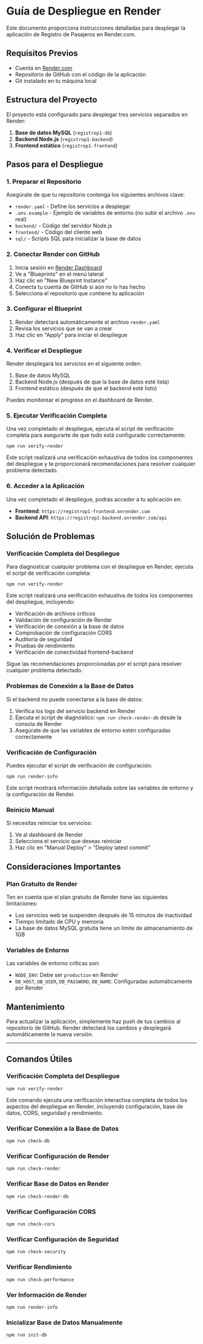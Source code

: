 # Guía de Despliegue en Render

Este documento proporciona instrucciones detalladas para desplegar la aplicación de Registro de Pasajeros en Render.com.

## Requisitos Previos

- Cuenta en [Render.com](https://render.com)
- Repositorio de GitHub con el código de la aplicación
- Git instalado en tu máquina local

## Estructura del Proyecto

El proyecto está configurado para desplegar tres servicios separados en Render:

1. **Base de datos MySQL** (`registrop1-db`)
2. **Backend Node.js** (`registrop1-backend`)
3. **Frontend estático** (`registrop1-frontend`)

## Pasos para el Despliegue

### 1. Preparar el Repositorio

Asegúrate de que tu repositorio contenga los siguientes archivos clave:

- `render.yaml` - Define los servicios a desplegar
- `.env.example` - Ejemplo de variables de entorno (no subir el archivo `.env` real)
- `backend/` - Código del servidor Node.js
- `frontend/` - Código del cliente web
- `sql/` - Scripts SQL para inicializar la base de datos

### 2. Conectar Render con GitHub

1. Inicia sesión en [Render Dashboard](https://dashboard.render.com/)
2. Ve a "Blueprints" en el menú lateral
3. Haz clic en "New Blueprint Instance"
4. Conecta tu cuenta de GitHub si aún no lo has hecho
5. Selecciona el repositorio que contiene tu aplicación

### 3. Configurar el Blueprint

1. Render detectará automáticamente el archivo `render.yaml`
2. Revisa los servicios que se van a crear
3. Haz clic en "Apply" para iniciar el despliegue

### 4. Verificar el Despliegue

Render desplegará los servicios en el siguiente orden:

1. Base de datos MySQL
2. Backend Node.js (después de que la base de datos esté lista)
3. Frontend estático (después de que el backend esté listo)

Puedes monitorear el progreso en el dashboard de Render.

### 5. Ejecutar Verificación Completa

Una vez completado el despliegue, ejecuta el script de verificación completa para asegurarte de que todo está configurado correctamente:

```
npm run verify-render
```

Este script realizará una verificación exhaustiva de todos los componentes del despliegue y te proporcionará recomendaciones para resolver cualquier problema detectado.

### 6. Acceder a la Aplicación

Una vez completado el despliegue, podrás acceder a tu aplicación en:

- **Frontend**: `https://registrop1-frontend.onrender.com`
- **Backend API**: `https://registrop1-backend.onrender.com/api`

## Solución de Problemas

### Verificación Completa del Despliegue

Para diagnosticar cualquier problema con el despliegue en Render, ejecuta el script de verificación completa:

```
npm run verify-render
```

Este script realizará una verificación exhaustiva de todos los componentes del despliegue, incluyendo:

- Verificación de archivos críticos
- Validación de configuración de Render
- Verificación de conexión a la base de datos
- Comprobación de configuración CORS
- Auditoría de seguridad
- Pruebas de rendimiento
- Verificación de conectividad frontend-backend

Sigue las recomendaciones proporcionadas por el script para resolver cualquier problema detectado.

### Problemas de Conexión a la Base de Datos

Si el backend no puede conectarse a la base de datos:

1. Verifica los logs del servicio backend en Render
2. Ejecuta el script de diagnóstico: `npm run check-render-db` desde la consola de Render
3. Asegúrate de que las variables de entorno estén configuradas correctamente

### Verificación de Configuración

Puedes ejecutar el script de verificación de configuración:

```
npm run render-info
```

Este script mostrará información detallada sobre las variables de entorno y la configuración de Render.

### Reinicio Manual

Si necesitas reiniciar los servicios:

1. Ve al dashboard de Render
2. Selecciona el servicio que deseas reiniciar
3. Haz clic en "Manual Deploy" > "Deploy latest commit"

## Consideraciones Importantes

### Plan Gratuito de Render

Ten en cuenta que el plan gratuito de Render tiene las siguientes limitaciones:

- Los servicios web se suspenden después de 15 minutos de inactividad
- Tiempo limitado de CPU y memoria
- La base de datos MySQL gratuita tiene un límite de almacenamiento de 1GB

### Variables de Entorno

Las variables de entorno críticas son:

- `NODE_ENV`: Debe ser `production` en Render
- `DB_HOST`, `DB_USER`, `DB_PASSWORD`, `DB_NAME`: Configuradas automáticamente por Render

## Mantenimiento

Para actualizar la aplicación, simplemente haz push de tus cambios al repositorio de GitHub. Render detectará los cambios y desplegará automáticamente la nueva versión.

---

## Comandos Útiles

### Verificación Completa del Despliegue
```
npm run verify-render
```
Este comando ejecuta una verificación interactiva completa de todos los aspectos del despliegue en Render, incluyendo configuración, base de datos, CORS, seguridad y rendimiento.

### Verificar Conexión a la Base de Datos
```
npm run check-db
```

### Verificar Configuración de Render
```
npm run check-render
```

### Verificar Base de Datos en Render
```
npm run check-render-db
```

### Verificar Configuración CORS
```
npm run check-cors
```

### Verificar Configuración de Seguridad
```
npm run check-security
```

### Verificar Rendimiento
```
npm run check-performance
```

### Ver Información de Render
```
npm run render-info
```

### Inicializar Base de Datos Manualmente
```
npm run init-db
```